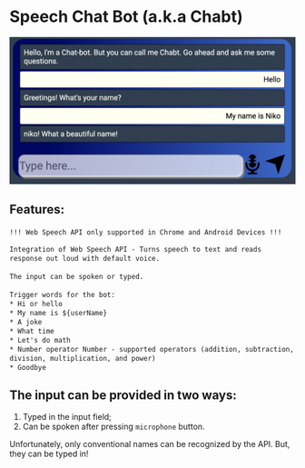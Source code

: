 # Speech Chat Bot (a.k.a Chabt)

![img](./assets/Screen&#32;Shot&#32;2019-12-15&#32;at&#32;3.19.37&#32;PM.png)

## Features:

`!!! Web Speech API only supported in Chrome and Android Devices !!!`

    Integration of Web Speech API - Turns speech to text and reads response out loud with default voice. 

    The input can be spoken or typed. 

    Trigger words for the bot: 
    * Hi or hello
    * My name is ${userName}
    * A joke 
    * What time
    * Let's do math
    * Number operator Number - supported operators (addition, subtraction, division, multiplication, and power)
    * Goodbye

## The input can be provided in two ways:
1) Typed in the input field;
2) Can be spoken after pressing `microphone` button.

Unfortunately, only conventional names can be recognized by the API. But, they can be typed in!
